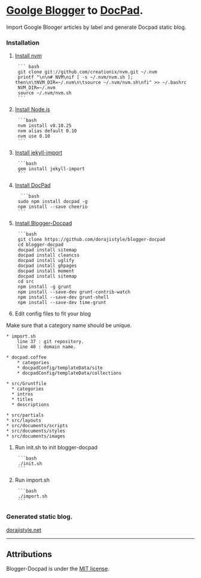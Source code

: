 # [Goolge Blogger](https://www.blogger.com/) to [DocPad](https://github.com/bevry/docpad).

Import Google Blooger articles by label and generate Docpad static blog.


### Installation

1. [Install nvm](https://github.com/creationix/nvm)

        ``` bash
        git clone git://github.com/creationix/nvm.git ~/.nvm
        printf "\n\n# NVM\nif [ -s ~/.nvm/nvm.sh ]; then\n\tNVM_DIR=~/.nvm\n\tsource ~/.nvm/nvm.sh\nfi" >> ~/.bashrc
        NVM_DIR=~/.nvm
        source ~/.nvm/nvm.sh
        ```

1. [Install Node.js](http://nodejs.org/)

        ```bash 
        nvm install v0.10.25
        nvm alias default 0.10
        nvm use 0.10
        ```
1. [Install jekyll-import](https://github.com/jekyll/jekyll-import)

        ```bash
        gem install jekyll-import
        ```

1. [Install DocPad](https://github.com/bevry/docpad)
                
         ```bash
        sudo npm install docpad -g
        npm install --save cheerio
        ```

1. [Install Blogger-Docpad](https://github.com/dorajistyle/blogger-docpad)

        ```bash
        git clone https://github.com/dorajistyle/blogger-docpad 
        cd blogger-docpad
        docpad install sitemap
        docpad install cleancss 
        docpad install uglify
        docpad install ghpages
        docpad install moment
        docpad install sitemap
        cd src
        npm install -g grunt
        npm install --save-dev grunt-contrib-watch 
        npm install --save-dev grunt-shell
        npm install --save-dev time-grunt

1. Edit config files to fit your blog

  Make sure that a category name should be unique.

    * import.sh
        line 37 : git repository.
        line 40 : domain name.

    * docpad.coffee
        * categories
        * docpadConfig/templateData/site
        * docpadConfig/templateData/collections

    * src/Gruntfile
      * categories
      * intros
      * titles
      * descriptions

    * src/partials
    * src/layouts
    * src/documents/scripts
    * src/documents/styles
    * src/documents/images

1. Run init.sh to init blogger-docpad
                
        ```bash
        ./init.sh
        ```

1. Run import.sh

        ```bash
        ./import.sh
        ```

### Generated static blog.

  [dorajistyle.net](http://dorajistyle.net)

________________________

## Attributions

Blogger-Docpad is under the [MIT license](http://opensource.org/licenses/MIT).
